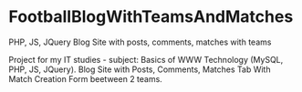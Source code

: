 # FootballBlogWithTeamsAndMatches
PHP, JS, JQuery Blog Site with posts, comments, matches with teams

Project for my IT studies - subject: Basics of WWW Technology (MySQL, PHP, JS, JQuery).
Blog Site with Posts, Comments, Matches Tab With Match Creation Form beetween 2 teams.
